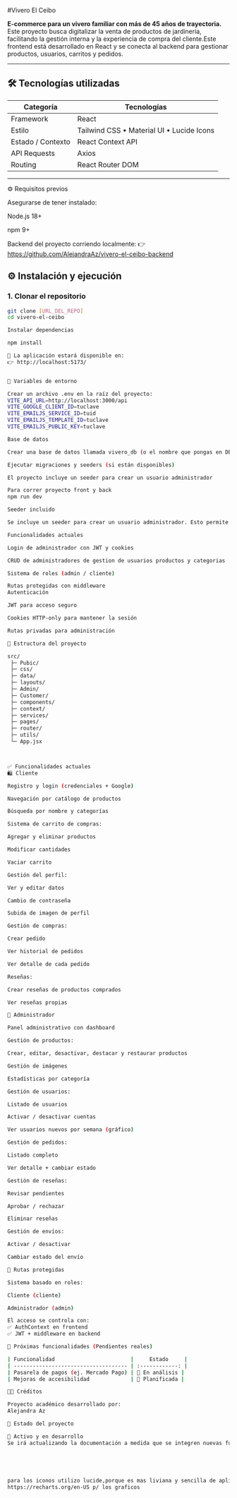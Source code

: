 #Vivero El Ceibo

**E-commerce para un vivero familiar con más de 45 años de trayectoria.**  
Este proyecto busca digitalizar la venta de productos de jardinería, facilitando la gestión interna y la experiencia de compra del cliente.Este frontend está desarrollado en React y se conecta al backend para gestionar productos, usuarios, carritos y pedidos.

---

## 🛠️ Tecnologías utilizadas

| Categoría         | Tecnologías                               |
| ----------------- | ----------------------------------------- |
| Framework         | React                                     |
| Estilo            | Tailwind CSS • Material UI • Lucide Icons |
| Estado / Contexto | React Context API                         |
| API Requests      | Axios                                     |
| Routing           | React Router DOM                          |

---
⚙️ Requisitos previos

Asegurarse de tener instalado:

Node.js 18+

npm 9+

Backend del proyecto corriendo localmente:
👉 https://github.com/AlejandraAz/vivero-el-ceibo-backend

## ⚙️ Instalación y ejecución

### 1. Clonar el repositorio

```bash
git clone [URL_DEL_REPO]
cd vivero-el-ceibo

Instalar dependencias

npm install

🔗 La aplicación estará disponible en:
👉 http://localhost:5173/


🔑 Variables de entorno

Crear un archivo .env en la raíz del proyecto:
VITE_API_URL=http://localhost:3000/api
VITE_GOOGLE_CLIENT_ID=tuclave
VITE_EMAILJS_SERVICE_ID=tuid
VITE_EMAILJS_TEMPLATE_ID=tuclave
VITE_EMAILJS_PUBLIC_KEY=tuclave

Base de datos

Crear una base de datos llamada vivero_db (o el nombre que pongas en DB_NAME)

Ejecutar migraciones y seeders (si están disponibles)

El proyecto incluye un seeder para crear un usuario administrador

Para correr proyecto front y back
npm run dev

Seeder incluido

Se incluye un seeder para crear un usuario administrador. Esto permite acceder al panel de administración desde el inicio.

Funcionalidades actuales

Login de administrador con JWT y cookies

CRUD de administradores de gestion de usuarios productos y categorias

Sistema de roles (admin / cliente)

Rutas protegidas con middleware
Autenticación

JWT para acceso seguro

Cookies HTTP-only para mantener la sesión

Rutas privadas para administración

📂 Estructura del proyecto

src/
 ├─ Pubic/
 ├─ css/
 ├─ data/
 ├─ layouts/
 ├─ Admin/
 ├─ Customer/
 ├─ components/
 ├─ context/
 ├─ services/
 ├─ pages/
 ├─ router/
 ├─ utils/
 └─ App.jsx



✅ Funcionalidades actuales
🛍️ Cliente

Registro y login (credenciales + Google)

Navegación por catálogo de productos

Búsqueda por nombre y categorías

Sistema de carrito de compras:

Agregar y eliminar productos

Modificar cantidades

Vaciar carrito

Gestión del perfil:

Ver y editar datos

Cambio de contraseña

Subida de imagen de perfil

Gestión de compras:

Crear pedido

Ver historial de pedidos

Ver detalle de cada pedido

Reseñas:

Crear reseñas de productos comprados

Ver reseñas propias

👑 Administrador

Panel administrativo con dashboard

Gestión de productos:

Crear, editar, desactivar, destacar y restaurar productos

Gestión de imágenes

Estadísticas por categoría

Gestión de usuarios:

Listado de usuarios

Activar / desactivar cuentas

Ver usuarios nuevos por semana (gráfico)

Gestión de pedidos:

Listado completo

Ver detalle + cambiar estado

Gestión de reseñas:

Revisar pendientes

Aprobar / rechazar

Eliminar reseñas

Gestión de envíos:

Activar / desactivar

Cambiar estado del envío

🔐 Rutas protegidas

Sistema basado en roles:

Cliente (cliente)

Administrador (admin)

El acceso se controla con:
✅ AuthContext en frontend
✅ JWT + middleware en backend

📌 Próximas funcionalidades (Pendientes reales)

| Funcionalidad                        |     Estado     |
| ------------------------------------ | :------------: |
| Pasarela de pagos (ej. Mercado Pago) | 🔄 En análisis |
| Mejoras de accesibilidad             | 🔄 Planificada |

👩‍💻 Créditos

Proyecto académico desarrollado por:
Alejandra Az

📌 Estado del proyecto

🚧 Activo y en desarrollo
Se irá actualizando la documentación a medida que se integren nuevas funcionalidades.





para los iconos utilizo lucide,porque es mas liviana y sencilla de aplicar.
https://recharts.org/en-US p/ los graficos